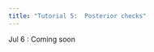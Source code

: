 ```yaml
---
title: "Tutorial 5:  Posterior checks"
---
```


Jul 6
  : Coming soon
<!-- : [Course materials (code notebook)](#)
    : [Exercises](#) -->
